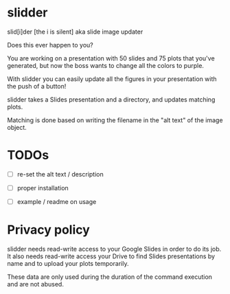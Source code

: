 # slidder

slid[i]der [the i is silent] aka slide image updater

Does this ever happen to you?

You are working on a presentation with 50 slides and 75 plots that you've generated,
but now the boss wants to change all the colors to purple.

With slidder you can easily update all the figures in your presentation with the push of a button!

slidder takes a Slides presentation and a directory, and updates matching plots.

Matching is done based on writing the filename in the "alt text" of the image object.

# TODOs

- [ ] re-set the alt text / description
- [ ] proper installation
- [ ] example / readme on usage


# Privacy policy

slidder needs read-write access to your Google Slides in order to do its job.
It also needs read-write access your Drive to find Slides presentations by name and to upload
your plots temporarily.

These data are only used during the duration of the command execution and are not abused.
